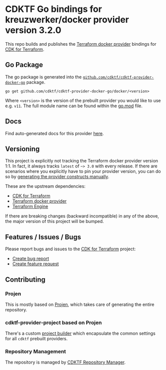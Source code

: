 # CDKTF Go bindings for kreuzwerker/docker provider version 3.2.0

This repo builds and publishes the [Terraform docker provider](https://registry.terraform.io/providers/kreuzwerker/docker/3.2.0/docs) bindings for [CDK for Terraform](https://cdk.tf).

## Go Package

The go package is generated into the [`github.com/cdktf/cdktf-provider-docker-go`](https://github.com/cdktf/cdktf-provider-docker-go) package.

`go get github.com/cdktf/cdktf-provider-docker-go/docker/<version>`

Where `<version>` is the version of the prebuilt provider you would like to use e.g. `v11`. The full module name can be found
within the [go.mod](https://github.com/cdktf/cdktf-provider-docker-go/blob/main/docker/go.mod#L1) file.

## Docs

Find auto-generated docs for this provider [here](https://github.com/cdktf/cdktf-provider-docker/blob/main/docs/API.go.md).


## Versioning

This project is explicitly not tracking the Terraform docker provider version 1:1. In fact, it always tracks `latest` of `~> 3.0` with every release. If there are scenarios where you explicitly have to pin your provider version, you can do so by [generating the provider constructs manually](https://cdk.tf/imports).

These are the upstream dependencies:

* [CDK for Terraform](https://cdk.tf)
* [Terraform docker provider](https://registry.terraform.io/providers/kreuzwerker/docker/3.2.0)
* [Terraform Engine](https://terraform.io)

If there are breaking changes (backward incompatible) in any of the above, the major version of this project will be bumped.

## Features / Issues / Bugs

Please report bugs and issues to the [CDK for Terraform](https://cdk.tf) project:

* [Create bug report](https://cdk.tf/bug)
* [Create feature request](https://cdk.tf/feature)

## Contributing

### Projen

This is mostly based on [Projen](https://github.com/projen/projen), which takes care of generating the entire repository.

### cdktf-provider-project based on Projen

There's a custom [project builder](https://github.com/cdktf/cdktf-provider-project) which encapsulate the common settings for all `cdktf` prebuilt providers.


### Repository Management

The repository is managed by [CDKTF Repository Manager](https://github.com/cdktf/cdktf-repository-manager/).
